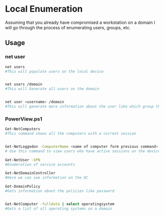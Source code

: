 # Local Enumeration


Assuming that you already have compromised a workstation on a domain I will go through the process of enumerating users, groups, etc.


## Usage

### net user


```bash
net users
#This will populate users on the local device


net users /domain
#This will Generate all users on the domain


net user <username> /domain
#This will generate more information about the user like which group they are in.
```


### PowerView.ps1

```bash
Get-NetComputers
#This command shows all the computers with a current session


Get-NetLoggedon -ComputerName <name of computer form previous command>
# Use this command to view users who have active sessions on the device discovered

Get-NetUser -SPN
#Enumeration of service accounts

Get-NetDomainController
#Here we can see information on the DC

Get-DomainPolicy
#Gets information about the policies like password


Get-NetComputer -fulldata | select operatingsystem
#Gets a list of all operating systems on a domain
```


